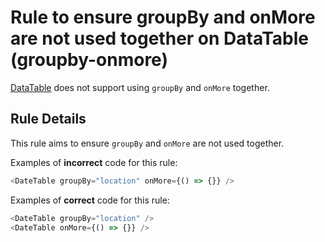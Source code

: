 # Rule to ensure groupBy and onMore are not used together on DataTable (groupby-onmore)

[DataTable](https://v2.grommet.io/datatable) does not support using `groupBy` and `onMore` together.

## Rule Details

This rule aims to ensure `groupBy` and `onMore` are not used together.

Examples of **incorrect** code for this rule:

```js
<DateTable groupBy="location" onMore={() => {}} />
```

Examples of **correct** code for this rule:

```js
<DateTable groupBy="location" />
<DateTable onMore={() => {}} />
```
